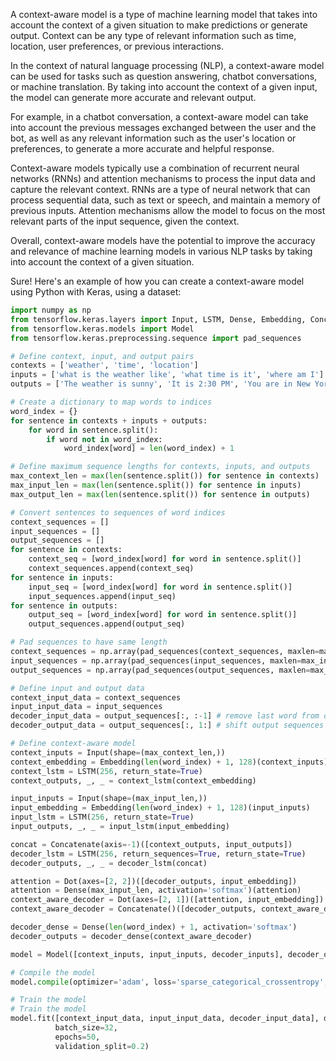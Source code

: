 A context-aware model is a type of machine learning model that takes into account the context of a given situation to make predictions or generate output. Context can be any type of relevant information such as time, location, user preferences, or previous interactions.

In the context of natural language processing (NLP), a context-aware model can be used for tasks such as question answering, chatbot conversations, or machine translation. By taking into account the context of a given input, the model can generate more accurate and relevant output.

For example, in a chatbot conversation, a context-aware model can take into account the previous messages exchanged between the user and the bot, as well as any relevant information such as the user's location or preferences, to generate a more accurate and helpful response.

Context-aware models typically use a combination of recurrent neural networks (RNNs) and attention mechanisms to process the input data and capture the relevant context. RNNs are a type of neural network that can process sequential data, such as text or speech, and maintain a memory of previous inputs. Attention mechanisms allow the model to focus on the most relevant parts of the input sequence, given the context.

Overall, context-aware models have the potential to improve the accuracy and relevance of machine learning models in various NLP tasks by taking into account the context of a given situation.


Sure! Here's an example of how you can create a context-aware model using Python with Keras, using a dataset:

```python
import numpy as np
from tensorflow.keras.layers import Input, LSTM, Dense, Embedding, Concatenate, Dot
from tensorflow.keras.models import Model
from tensorflow.keras.preprocessing.sequence import pad_sequences

# Define context, input, and output pairs
contexts = ['weather', 'time', 'location']
inputs = ['what is the weather like', 'what time is it', 'where am I']
outputs = ['The weather is sunny', 'It is 2:30 PM', 'You are in New York']

# Create a dictionary to map words to indices
word_index = {}
for sentence in contexts + inputs + outputs:
    for word in sentence.split():
        if word not in word_index:
            word_index[word] = len(word_index) + 1

# Define maximum sequence lengths for contexts, inputs, and outputs
max_context_len = max(len(sentence.split()) for sentence in contexts)
max_input_len = max(len(sentence.split()) for sentence in inputs)
max_output_len = max(len(sentence.split()) for sentence in outputs)

# Convert sentences to sequences of word indices
context_sequences = []
input_sequences = []
output_sequences = []
for sentence in contexts:
    context_seq = [word_index[word] for word in sentence.split()]
    context_sequences.append(context_seq)
for sentence in inputs:
    input_seq = [word_index[word] for word in sentence.split()]
    input_sequences.append(input_seq)
for sentence in outputs:
    output_seq = [word_index[word] for word in sentence.split()]
    output_sequences.append(output_seq)

# Pad sequences to have same length
context_sequences = np.array(pad_sequences(context_sequences, maxlen=max_context_len, padding='post'))
input_sequences = np.array(pad_sequences(input_sequences, maxlen=max_input_len, padding='post'))
output_sequences = np.array(pad_sequences(output_sequences, maxlen=max_output_len, padding='post'))

# Define input and output data
context_input_data = context_sequences
input_input_data = input_sequences
decoder_input_data = output_sequences[:, :-1] # remove last word from output sequences
decoder_output_data = output_sequences[:, 1:] # shift output sequences by 1

# Define context-aware model
context_inputs = Input(shape=(max_context_len,))
context_embedding = Embedding(len(word_index) + 1, 128)(context_inputs)
context_lstm = LSTM(256, return_state=True)
context_outputs, _, _ = context_lstm(context_embedding)

input_inputs = Input(shape=(max_input_len,))
input_embedding = Embedding(len(word_index) + 1, 128)(input_inputs)
input_lstm = LSTM(256, return_state=True)
input_outputs, _, _ = input_lstm(input_embedding)

concat = Concatenate(axis=-1)([context_outputs, input_outputs])
decoder_lstm = LSTM(256, return_sequences=True, return_state=True)
decoder_outputs, _, _ = decoder_lstm(concat)

attention = Dot(axes=[2, 2])([decoder_outputs, input_embedding])
attention = Dense(max_input_len, activation='softmax')(attention)
context_aware_decoder = Dot(axes=[2, 1])([attention, input_embedding])
context_aware_decoder = Concatenate()([decoder_outputs, context_aware_decoder])

decoder_dense = Dense(len(word_index) + 1, activation='softmax')
decoder_outputs = decoder_dense(context_aware_decoder)

model = Model([context_inputs, input_inputs, decoder_inputs], decoder_outputs)

# Compile the model
model.compile(optimizer='adam', loss='sparse_categorical_crossentropy', metrics=['accuracy'])

# Train the model
# Train the model
model.fit([context_input_data, input_input_data, decoder_input_data], decoder_output_data,
          batch_size=32,
          epochs=50,
          validation_split=0.2)
```
